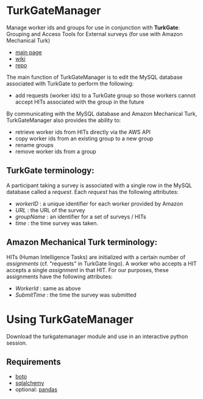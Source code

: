# TurkGateManager
Manage worker ids and groups for use in conjunction with **TurkGate**: Grouping and Access Tools for External surveys (for use with Amazon Mechanical Turk)
- [main page](http://gideongoldin.github.io/TurkGate/)
- [wiki](https://github.com/gideongoldin/TurkGate/wiki)
- [repo](https://github.com/gideongoldin/TurkGate)

The main function of TurkGateManager is to edit the MySQL database associated with TurkGate to perform the following:
- add requests (worker ids) to a TurkGate group so those workers cannot accept HITs associated with the group in the future

By communicating with the MySQL database and Amazon Mechanical Turk, TurkGateManager also provides the ability to:
- retrieve worker ids from HITs directly via the AWS API
- copy worker ids from an existing group to a new group
- rename groups
- remove worker ids from a group

## TurkGate terminology:
A participant taking a survey is associated with a single row in the MySQL database called a *request*. Each *request* has the following attributes:
- *workerID* : a unique identifier for each worker provided by Amazon
- *URL* : the URL of the survey
- *groupName* : an identifier for a set of surveys / HITs
- *time* : the time survey was taken.

## Amazon Mechanical Turk terminology:
HITs (Human Intelligence Tasks) are initialized with a certain number of *assignments* (cf. "requests" in TurkGate lingo). A worker who accepts a HIT accepts a single *assignment* in that HIT. For our purposes, these assignments have the following attributes:
- *WorkerId* : same as above
- *SubmitTime* : the time the survey was submitted

# Using TurkGateManager
Download the turkgatemanager module and use in an interactive python session.

## Requirements
- [boto](https://github.com/boto/boto)
- [sqlalchemy](http://www.sqlalchemy.org/download.html)
- optional: [pandas](http://pandas.pydata.org/getpandas.html)